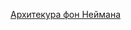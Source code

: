 [Архитекура фон Неймана](https://ru.wikipedia.org/w/index.php?title=Архитектура_фон_Неймана&stable=1)

